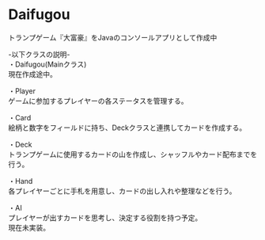 # Daifugou
トランプゲーム『大富豪』をJavaのコンソールアプリとして作成中

-以下クラスの説明-  
・Daifugou(Mainクラス)  
現在作成途中。  
  
・Player  
ゲームに参加するプレイヤーの各ステータスを管理する。  
  
・Card  
絵柄と数字をフィールドに持ち、Deckクラスと連携してカードを作成する。  
  
・Deck  
トランプゲームに使用するカードの山を作成し、シャッフルやカード配布までを行う。  
  
・Hand  
各プレイヤーごとに手札を用意し、カードの出し入れや整理などを行う。  
  
・AI  
プレイヤーが出すカードを思考し、決定する役割を持つ予定。  
現在未実装。  
